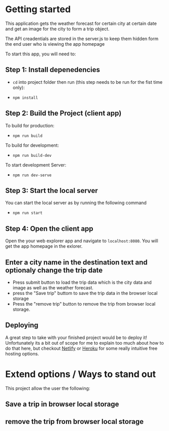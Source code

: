 # Getting started

This application gets the weather forecast for certain city at certain date and get an image for the city to form a trip object.

The API creadentials are stored in the server.js to keep them hidden form the end user who is viewing the app homepage

To start this app, you will need to:

## Step 1: Install depenedencies

- `cd` into project folder then run (this step needs to be run for the fist time only):

- `npm install`

## Step 2: Build the Project (client app)

To build for production:

- `npm run build`

To build for development:

- `npm run build-dev`

To start development Server:

- `npm run dev-serve`

## Step 3: Start the local server

You can start the local server as by running the following command

- `npm run start`

## Step 4: Open the client app

Open the your web explorer app and navigate to `localhost:8080`. You will get the app homepage in the exlorer.

## Enter a city name in the destination text and optionaly change the trip date

- Press submit button to load the trip data which is the city data and image as well as the weather forecast.
- press the "Save trip" buttom to save the trip data in the browser local storage
- Press the "remove trip" button to remove the trip from browser local storage.

## Deploying

A great step to take with your finished project would be to deploy it! Unfortunately its a bit out of scope for me to explain too much about how to do that here, but checkout [Netlify](https://www.netlify.com/) or [Heroku](https://www.heroku.com/) for some really intuitive free hosting options.

# Extend options / Ways to stand out

This project allow the user the following:

## Save a trip in browser local storage

## remove the trip from browser local storage
